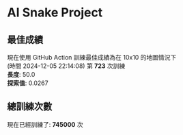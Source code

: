 
# AI Snake Project

## **最佳成績**
































































現在使用 GitHub Action 訓練最佳成績為在 10x10 的地圖情況下  
(時間 2024-12-05 22:14:08) 第 **723** 次訓練  
**長度**: 50.0  
**探索值**: 0.0267

































































































































## 總訓練次數
現在已經訓練了: **745000** 次
